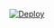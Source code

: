 [![Deploy](https://www.herokucdn.com/deploy/button.svg)](https://dashboard.heroku.com/new?template=https://github.com/samurai-maker/soodafiltar)
